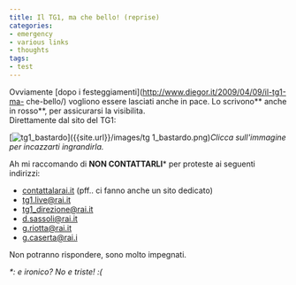 ```yaml
---
title: Il TG1, ma che bello! (reprise)
categories:
- emergency
- various links
- thoughts
tags:
- test
---
```

Ovviamente [dopo i festeggiamenti](http://www.diegor.it/2009/04/09/il-tg1-ma-
che-bello/) vogliono essere lasciati anche in pace. Lo scrivono** anche in
rosso**, per assicurarsi la visibilita.  
Direttamente dal sito del TG1:

[![tg1_bastardo]({{site.url}}/images/tg1_bastardo.png)]({{site.url}}/images/tg
1_bastardo.png)_Clicca sull'immagine per incazzarti ingrandirla._

Ah mi raccomando di **NON CONTATTARLI*** per proteste ai seguenti indirizzi:

  * [contattalarai.it](http://www.contattalarai.rai.it/eservice_ita/start.swe?SWECmd=Start&SWEHo=www.contattalarai.rai.it) (pff.. ci fanno anche un sito dedicato)
  * tg1.live@rai.it
  * tg1_direzione@rai.it
  * d.sassoli@rai.it
  * g.riotta@rai.it
  * g.caserta@rai.i
  

  
Non potranno rispondere, sono molto impegnati.

_*: e ironico? No e triste! :(_

